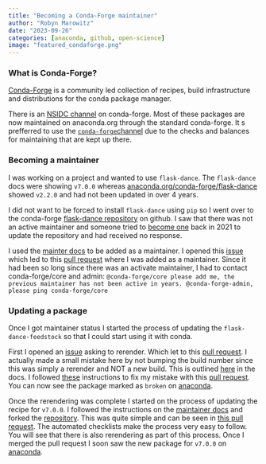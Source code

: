 ```yaml
---
title: "Becoming a Conda-Forge maintainer"
author: "Robyn Marowitz"
date: "2023-09-26"
categories: [anaconda, github, open-science]
image: "featured_condaforge.png"
--- 
```


### What is Conda-Forge?
[Conda-Forge](https://github.com/conda-forge) is a community led collection of recipes, build infrastructure and distributions for the conda package manager.

There is an [NSIDC channel](https://anaconda.org/NSIDC) on conda-forge.  Most of these packages are now maintained on anaconda.org through the standard conda-forge. It s prefferred to use the [`conda-forge`channel](https://github.com/conda-forge) due to the checks and balances for maintaining that are kept up there.  

### Becoming a maintainer

I was working on a project and wanted to use `flask-dance`. The `flask-dance` docs were showing `v7.0.0` whereas [anaconda.org/conda-forge/flask-dance](https://anaconda.org/conda-forge/flask-dance/) showed `v2.2.0` and had not been updated in over 4 years. 

I did not want to be forced to install `flask-dance` using `pip` so I went over to the conda-forge [flask-dance repository](https://github.com/conda-forge/flask-dance-feedstock) on github. I saw that there was not an active maintainer and someone tried to [become one](https://github.com/conda-forge/flask-dance-feedstock/issues/7) back in 2021 to update the repository and had received no response. 

I used the [mainter docs](https://conda-forge.org/docs/maintainer/infrastructure.html#conda-forge-admin-please-add-user-username) to be added as a maintainer. I opened this [issue](https://github.com/conda-forge/flask-dance-feedstock/issues/10) which led to this [pull request](https://github.com/conda-forge/flask-dance-feedstock/pull/11) where I was added as a maintainer. Since it had been so long since there was an activate maintainer, I had to contact conda-forge/core and admin: ```@conda-forge/core please add me, the previous maintainer has not been active in years. @conda-forge-admin, please ping conda-forge/core```

### Updating a package
Once I got maintainer status I started the process of updating the `flask-dance-feedstock` so that I could start using it with conda. 

First I opened an [issue](https://github.com/conda-forge/flask-dance-feedstock/issues/12) asking to rerender. Which let to this [pull request](https://github.com/conda-forge/flask-dance-feedstock/pull/13). I actually made a small mistake here by not bumping the build number since this was simply a rerender and NOT a new build. This is outlined [here](https://conda-forge.org/docs/maintainer/updating_pkgs.html#updating-recipes) in the docs. I followed [these](https://conda-forge.org/docs/maintainer/updating_pkgs.html#archiving-feedstocks) instructions to fix my mistake with this [pull request](https://github.com/conda-forge/admin-requests/pull/817). You can now see the package marked as `broken` on [anaconda](https://anaconda.org/conda-forge/flask-dance/files). 

Once the rerendering was complete I started on the process of updating the recipe for `v7.0.0`. I followed the instructions on the [maintainer docs](https://anaconda.org/conda-forge/flask-dance/files) and forked the [repository](https://github.com/rmarow/flask-dance-feedstock). This was quite simple and can be seen in [this pull request](https://github.com/conda-forge/flask-dance-feedstock/pull/15). The automated checklists make the process very easy to follow. You will see that there is also rerendering as part of this process. Once I merged the pull request I soon saw the new package for `v7.0.0` on [anaconda](https://anaconda.org/conda-forge/flask-dance). 

